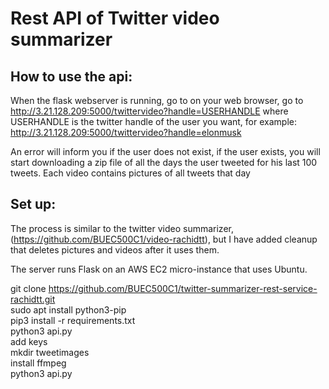 # Rest API of Twitter video summarizer



## How to use the api:

When the flask webserver is running, go to on your web browser, go to http://3.21.128.209:5000/twittervideo?handle=USERHANDLE where USERHANDLE is the twitter handle of the user you want, for example: http://3.21.128.209:5000/twittervideo?handle=elonmusk 

An error will inform you if the user does not exist, if the user exists, you will start downloading a zip file of all the days the user tweeted for his last 100 tweets. Each video contains pictures of all tweets that day



## Set up:

The process is similar to the twitter video summarizer, (https://github.com/BUEC500C1/video-rachidtt), but I have added cleanup that deletes pictures and videos after it uses them. 

The server runs Flask on an AWS EC2 micro-instance that uses Ubuntu.

git clone https://github.com/BUEC500C1/twitter-summarizer-rest-service-rachidtt.git  
sudo apt install python3-pip  
pip3 install -r requirements.txt  
python3 api.py  
add keys  
mkdir tweetimages  
install ffmpeg  
python3 api.py  

